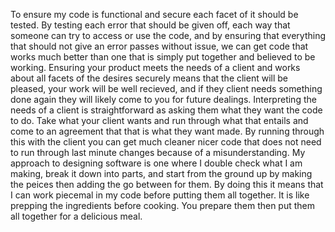 To ensure my code is functional and secure each facet of it should be tested. By testing each error that should be given off, each way that someone can try to access or use the code, and by ensuring that everything that should not give an error passes without issue, we can get code that works much better than one that is simply put together and believed to be working. Ensuring your product meets the needs of a client and works about all facets of the desires securely means that the client will be pleased, your work will be well recieved, and if they client needs something done again they will likely come to you for future dealings.
Interpreting the needs of a client is straightforward as asking them what they want the code to do. Take what your client wants and run through what that entails and come to an agreement that that is what they want made. By running through this with the client you can get much cleaner nicer code that does not need to run through last minute changes because of a misunderstanding.
My approach to designing software is one where I double check what I am making, break it down into parts, and start from the ground up by making the peices then adding the go between for them. By doing this it means that I can work piecemal in my code before putting them all together. It is like prepping the ingredients before cooking. You prepare them then put them all together for a delicious meal.
